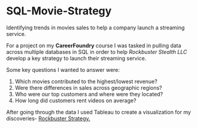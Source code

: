 # SQL-Movie-Strategy
Identifying trends in movies sales to help a company launch a streaming service.

For a project on my **CareerFoundry** course I was tasked in pulling data across multiple databases in SQL in order to help *Rockbuster Stealth LLC* develop a key strategy to launch their streaming service.

Some key questions I wanted to answer were:
1. Which movies contributed to the highest/lowest revenue?
2. Were there differences in sales across geographic regions?
3. Who were our top customers and where were they located?
4. How long did customers rent videos on average?

After going through the data I used Tableau to create a visualization for my discoveries- [Rockbuster Strategy.](https://public.tableau.com/app/profile/sean.carmean/viz/Task3_10-Rockbuster/Story1)
